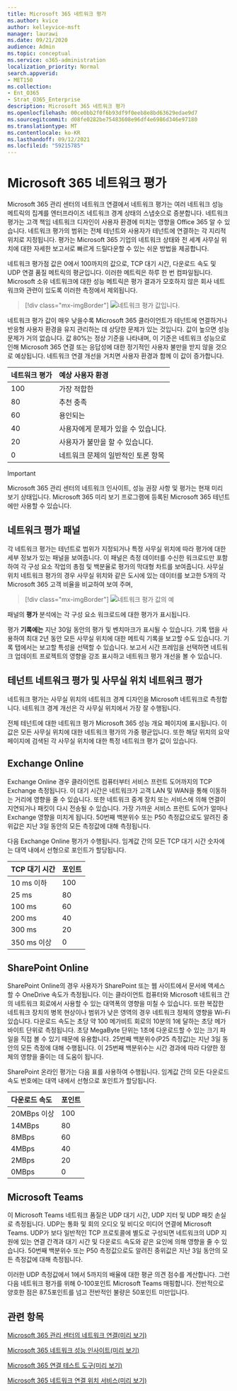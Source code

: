 ```yaml
---
title: Microsoft 365 네트워크 평가
ms.author: kvice
author: kelleyvice-msft
manager: laurawi
ms.date: 09/21/2020
audience: Admin
ms.topic: conceptual
ms.service: o365-administration
localization_priority: Normal
search.appverid:
- MET150
ms.collection:
- Ent_O365
- Strat_O365_Enterprise
description: Microsoft 365 네트워크 평가
ms.openlocfilehash: 00ce0bb2f0f6b93df9f0eeb8e8bd63629edae9d7
ms.sourcegitcommit: d08fe0282be75483608e96df4e6986d346e97180
ms.translationtype: MT
ms.contentlocale: ko-KR
ms.lasthandoff: 09/12/2021
ms.locfileid: "59215785"
---
```

# <a name="microsoft-365-network-assessment"></a>Microsoft 365 네트워크 평가

Microsoft 365 관리 센터의 네트워크 연결에서 네트워크  평가는 여러 네트워크 성능 메트릭의 집계를 엔터프라이즈 네트워크 경계 상태의 스냅숏으로 증분합니다. 네트워크 평가는 고객 책임 네트워크 디자인이 사용자 환경에 미치는 영향을 Office 365 알 수 있습니다. 네트워크 평가의 범위는 전체 테넌트와 사용자가 테넌트에 연결하는 각 지리적 위치로 지정됩니다. 평가는 Microsoft 365 기업의 네트워크 상태와 전 세계 사무실 위치에 대한 자세한 보고서로 빠르게 드릴다운할 수 있는 쉬운 방법을 제공합니다.

네트워크 평가점 값은 0에서 100까지의 값으로, TCP 대기 시간, 다운로드 속도 및 UDP 연결 품질 메트릭의 평균입니다. 이러한 메트릭은 하루 한 번 컴파일됩니다. Microsoft 소유 네트워크에 대한 성능 메트릭은 평가 결과가 모호하지 않은 회사 네트워크와 관련이 있도록 이러한 측정에서 제외됩니다.

> [!div class="mx-imgBorder"]
> ![네트워크 평가 값입니다.](../media/m365-mac-perf/m365-mac-perf-overview-score-top.png)

네트워크 평가 값이 매우 낮을수록 Microsoft 365 클라이언트가 테넌트에 연결하거나 반응형 사용자 환경을 유지 관리하는 데 상당한 문제가 있는 것입니다. 값이 높으면 성능 문제가 거의 없습니다. 값 80%는 정상 기준을 나타내며, 이 기준은 네트워크 성능으로 인해 Microsoft 365 연결 또는 응답성에 대한 정기적인 사용자 불만을 받지 않을 것으로 예상됩니다. 네트워크 연결 개선을 거치면 사용자 환경과 함께 이 값이 증가합니다.

| 네트워크 평가 | 예상 사용자 환경 |
| :----------------- | :----------------------- |
| 100                | 가장 적합한                     |
| 80                 | 추천 충족    |
| 60                 | 용인되는               |
| 40                 | 사용자에게 문제가 있을 수 있습니다. |
| 20                 | 사용자가 불만을 할 수 있습니다.       |
| 0                  | 네트워크 문제의 일반적인 토론 항목 |

>[!IMPORTANT]
>Microsoft 365 관리 센터의 네트워크 인사이트, 성능 권장 사항 및 평가는 현재 미리 보기 상태입니다. Microsoft 365 미리 보기 프로그램에 등록된 Microsoft 365 테넌트에만 사용할 수 있습니다.

## <a name="network-assessment-panel"></a>네트워크 평가 패널

각 네트워크 평가는 테넌트로 범위가 지정되거나 특정 사무실 위치에 따라 평가에 대한 세부 정보가 있는 패널을 보여줍니다. 이 패널은 측정 데이터를 수신한 워크로드만 포함하여 각 구성 요소 작업의 총점 및 백분율로 평가의 막대형 차트를 보여줍니다. 사무실 위치 네트워크 평가의 경우 사무실 위치와 같은 도시에 있는 데이터를 보고한 5개의 각 Microsoft 365 고객 비율을 비교하여 보여 주며,

> [!div class="mx-imgBorder"]
> ![네트워크 평가 값의 예](../media/m365-mac-perf/m365-mac-perf-overview-score.png)

패널의 **평가** 분석에는 각 구성 요소 워크로드에 대한 평가가 표시됩니다.

평가 **기록에는** 지난 30일 동안의 평가 및 벤치마크가 표시될 수 있습니다. 기록 탭을 사용하여 최대 2년 동안 모든 사무실 위치에 대한 메트릭 기록을 보고할 수도 있습니다. 기록 탭에서는 보고할 특성을 선택할 수 있습니다. 보고서 시간 프레임을 선택하면 네트워크 업데이트 프로젝트의 영향을 강조 표시하고 네트워크 평가 개선을 볼 수 있습니다.

## <a name="tenant-network-assessments-and-office-location-network-assessments"></a>테넌트 네트워크 평가 및 사무실 위치 네트워크 평가

네트워크 평가는 사무실 위치의 네트워크 경계 디자인을 Microsoft 네트워크로 측정합니다. 네트워크 경계 개선은 각 사무실 위치에서 가장 잘 수행됩니다.

전체 테넌트에 대한 네트워크 평가 Microsoft 365 성능 개요 페이지에 표시됩니다. 이 값은 모든 사무실 위치에 대한 네트워크 평가의 가중 평균입니다. 또한 해당 위치의 요약 페이지에 검색된 각 사무실 위치에 대한 특정 네트워크 평가 값이 있습니다.

## <a name="exchange-online"></a>Exchange Online

Exchange Online 경우 클라이언트 컴퓨터부터 서비스 프런트 도어까지의 TCP Exchange 측정됩니다. 이 대기 시간은 네트워크가 고객 LAN 및 WAN을 통해 이동하는 거리에 영향을 줄 수 있습니다. 또한 네트워크 중계 장치 또는 서비스에 의해 연결이 지연되거나 패킷이 다시 전송될 수 있습니다. 가장 가까운 서비스 프런트 도어가 얼마나 Exchange 영향을 미치게 됩니다. 50번째 백분위수 또는 P50 측정값으로도 알려진 중위값은 지난 3일 동안의 모든 측정값에 대해 측정됩니다.

다음 Exchange Online 평가가 수행됩니다. 임계값 간의 모든 TCP 대기 시간 숫자에는 대역 내에서 선형으로 포인트가 할당됩니다.

| TCP 대기 시간   | 포인트 |
| :------------ | :----- |
| 10 ms 이하  | 100    |
| 25 ms          | 80     |
| 100 ms         | 60     |
| 200 ms         | 40     |
| 300 ms         | 20     |
| 350 ms 이상 | 0      |

## <a name="sharepoint-online"></a>SharePoint Online

SharePoint Online의 경우 사용자가 SharePoint 또는 웹 사이트에서 문서에 액세스할 수 OneDrive 속도가 측정됩니다. 이는 클라이언트 컴퓨터와 Microsoft 네트워크 간의 네트워크 회로에서 사용할 수 있는 대역폭의 영향을 미칠 수 있습니다. 또한 복잡한 네트워크 장치의 병목 현상이나 범위가 낮은 영역의 경우 네트워크 정체의 영향을 Wi-Fi 있습니다. 다운로드 속도는 초당 약 100 메가비트 회로의 10분의 1에 달하는 초당 메가바이트 단위로 측정됩니다. 초당 MegaByte 단위는 1초에 다운로드할 수 있는 크기 파일을 직접 볼 수 있기 때문에 유용합니다. 25번째 백분위수(P25 측정값)는 지난 3일 동안의 모든 측정에 대해 수행됩니다. 이 25번째 백분위수는 시간 경과에 따라 다양한 정체의 영향을 줄이는 데 도움이 됩니다.

SharePoint 온라인 평가는 다음 표를 사용하여 수행됩니다. 임계값 간의 모든 다운로드 속도 번호에는 대역 내에서 선형으로 포인트가 할당됩니다.

| 다운로드 속도 | 포인트 |
| :------------- | :----- |
| 20MBps 이상 | 100    |
| 14MBps         | 80     |
| 8MBps          | 60     |
| 4MBps          | 40     |
| 2MBps          | 20     |
| 0MBps          | 0      |

## <a name="microsoft-teams"></a>Microsoft Teams

이 Microsoft Teams 네트워크 품질은 UDP 대기 시간, UDP 지터 및 UDP 패킷 손실로 측정됩니다. UDP는 통화 및 회의 오디오 및 비디오 미디어 연결에 Microsoft Teams. UDP가 보다 일반적인 TCP 프로토콜에 별도로 구성되면 네트워크의 UDP 지원에 있는 연결 간격과 대기 시간 및 다운로드 속도와 같은 요인에 의해 영향을 줄 수 있습니다. 50번째 백분위수 또는 P50 측정값으로도 알려진 중위값은 지난 3일 동안의 모든 측정값에 대해 측정됩니다. 

이러한 UDP 측정값에서 1에서 5까지의 배율에 대한 평균 의견 점수를 계산합니다. 그런 다음 네트워크 평가를 위해 0-100포인트 Microsoft Teams 매핑합니다.  전반적으로 양호한 점은 87.5포인트를 넘고 전반적인 불량은 50포인트 미만입니다.

## <a name="related-topics"></a>관련 항목

[Microsoft 365 관리 센터의 네트워크 연결(미리 보기)](office-365-network-mac-perf-overview.md)

[Microsoft 365 네트워크 성능 인사이트(미리 보기)](office-365-network-mac-perf-insights.md)

[Microsoft 365 연결 테스트 도구(미리 보기)](office-365-network-mac-perf-onboarding-tool.md)

[Microsoft 365 네트워크 연결 위치 서비스(미리 보기)](office-365-network-mac-location-services.md)
